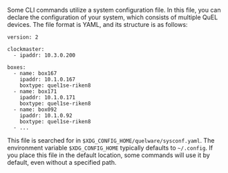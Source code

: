 Some CLI commands utilize a system configuration file.
In this file, you can declare the configuration of your system, which consists of multiple QuEL devices.
The file format is YAML, and its structure is as follows:

```
version: 2

clockmaster:
  - ipaddr: 10.3.0.200

boxes:
  - name: box167
    ipaddr: 10.1.0.167
    boxtype: quel1se-riken8
  - name: box171
    ipaddr: 10.1.0.171
    boxtype: quel1se-riken8
  - name: box092
    ipaddr: 10.1.0.92
    boxtype: quel1se-riken8
  - ...
```

This file is searched for in `$XDG_CONFIG_HOME/quelware/sysconf.yaml`.
The environment variable `$XDG_CONFIG_HOME` typically defaults to `~/.config`.
If you place this file in the default location, some commands will use it by default, even without a specified path.
